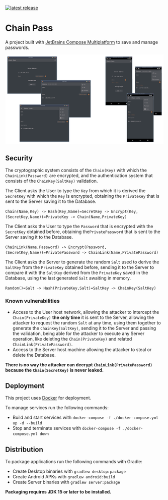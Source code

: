 [![latest release](https://img.shields.io/github/v/release/sunlandx/chain-pass?color=brightgreen&label=latest%20release)](https://github.com/sunlandx/chain-pass/releases/latest)

# Chain Pass

A project built with [JetBrains Compose Multiplatform](https://www.jetbrains.com/lp/compose-mpp/)
to save and manage passwords.

![](artwork/chain-pass-showcase.png)

## Security

The cryptographic system consists of the `Chain(Key)` with which the `ChainLink(Password)` are encrypted, and the 
authentication system that consists of the `ChainKey(SaltKey)` validation.

The Client asks the User to type the `Key` from which it is derived the `SecretKey` with which the `Key` is encrypted, 
obtaining the `PrivateKey` that is sent to the Server saving it to the Database.

`Chain(Name,Key) -> Hash(Key,Name)=SecretKey -> Encrypt(Key,(SecretKey,Name))=PrivateKey -> Chain(Name,PrivateKey)`

The Client asks the User to type the `Password` that is encrypted with the `SecretKey` obtained before, obtaining 
the`PrivatePassword` that is sent to the Server saving it to the Database.

`ChainLink(Name,Password) -> Encrypt(Password,(SecretKey,Name))=PrivatePassword -> ChainLink(Name,PrivatePassword)`

The Client asks the Server to generate the random `Salt` used to derive the `SaltKey` from the `PrivateKey` obtained 
before, sending it to the Server to compare it with the `SaltKey` derived from the `PrivateKey` saved in the Database, 
using the last generated `Salt` awaiting in memory.

`Random()=Salt -> Hash(PrivateKey,Salt)=SaltKey -> ChainKey(SaltKey)`

### Known vulnerabilities

- Access to the User host network, allowing the attacker to intercept the `Chain(PrivateKey)` **the only time** it is 
sent to the Server, allowing the attacker to request the random `Salt` at any time, using them together to generate the 
`ChainKey(SaltKey)`, sending it to the Server and passing the validation, being able for the attacker to execute any 
Server operation, like deleting the `Chain(PrivateKey)` and related `ChainLink(PrivatePassword)`.
- Access to the Server host machine allowing the attacker to steal or delete the Database.

**There is no way the attacker can decrypt `ChainLink(PrivatePassword)` because the `Chain(SecretKey)` is never leaked.**

## Deployment

This project uses [Docker](https://www.docker.com/) for deployment.

To manage services run the following commands:

- Build and start services with `docker-compose -f ./docker-compose.yml up -d --build`
- Stop and terminate services with `docker-compose -f ./docker-compose.yml down`

## Distribution

To package applications run the following commands with Gradle:

- Create Desktop binaries with `gradlew desktop:package`
- Create Android APKs with `gradlew android:build`
- Create Server binaries with `gradlew server:package`

**Packaging requires JDK 15 or later to be installed.**